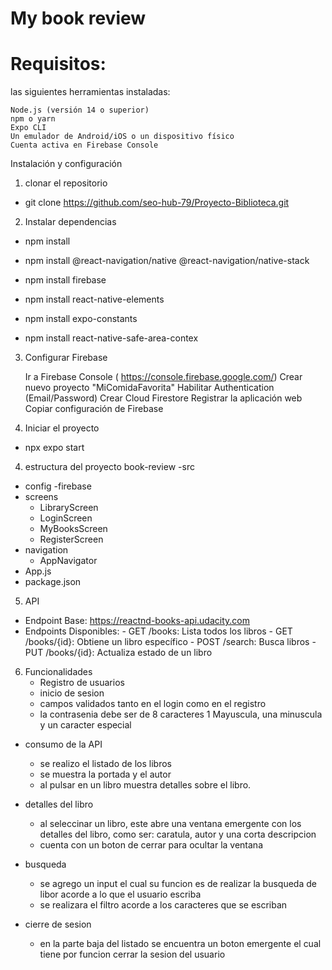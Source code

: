 # My book review
# Requisitos:
las siguientes herramientas instaladas:

    Node.js (versión 14 o superior)
    npm o yarn
    Expo CLI
    Un emulador de Android/iOS o un dispositivo físico
    Cuenta activa en Firebase Console
Instalación y configuración
1. clonar el repositorio 
-  git clone https://github.com/seo-hub-79/Proyecto-Biblioteca.git
2. Instalar dependencias

-  npm install

-  npm install @react-navigation/native @react-navigation/native-stack

-  npm install firebase

-  npm install react-native-elements

-  npm install expo-constants

-  npm install react-native-safe-area-contex

3. Configurar Firebase

    Ir a Firebase Console ( https://console.firebase.google.com/)
    Crear nuevo proyecto "MiComidaFavorita"
    Habilitar Authentication (Email/Password)
    Crear Cloud Firestore
    Registrar la aplicación web
    Copiar configuración de Firebase

3. Iniciar el proyecto

- npx expo start
4. estructura del proyecto
book-review
-src
  - config
    -firebase
  - screens
    - LibraryScreen
    - LoginScreen
    - MyBooksScreen
    - RegisterScreen
  - navigation
    - AppNavigator
- App.js
- package.json
5. API
- Endpoint Base: https://reactnd-books-api.udacity.com
- Endpoints Disponibles: - GET /books: Lista todos los libros - GET /books/{id}: Obtiene un libro específico - POST /search: Busca libros - PUT /books/{id}: Actualiza estado de un libro
6. Funcionalidades
      - Registro de usuarios
      - inicio de sesion
      - campos validados tanto en el login como en el registro
      - la contrasenia debe ser de 8 caracteres 1 Mayuscula, una minuscula y un caracter especial

  - consumo de la API
      - se realizo el listado de los libros
      - se muestra la portada y el autor
      - al pulsar en un libro muestra detalles sobre el libro.
        
  - detalles del libro
    - al seleccinar un libro, este abre una ventana emergente con los detalles del libro, como ser:
      caratula, autor y una corta descripcion
    - cuenta con un boton de cerrar para ocultar la ventana
  - busqueda
    - se agrego un input el cual su funcion es de realizar la busqueda de libor acorde a lo que el usuario escriba
    - se realizara el filtro acorde a los caracteres que se escriban
  - cierre de sesion
    - en la parte baja del listado se encuentra un boton emergente el cual tiene por funcion cerrar la sesion del usuario 
